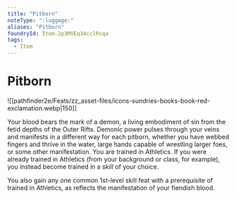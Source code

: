 ```yaml
---
title: "Pitborn"
noteType: ":luggage:"
aliases: "Pitborn"
foundryId: Item.2p3MVEq34cclRsqa
tags:
  - Item
---
```


# Pitborn
![[pathfinder2e/Feats/zz_asset-files/icons-sundries-books-book-red-exclamation.webp|150]]

Your blood bears the mark of a demon, a living embodiment of sin from the fetid depths of the Outer Rifts. Demonic power pulses through your veins and manifests in a different way for each pitborn, whether you have webbed fingers and thrive in the water, large hands capable of wrestling larger foes, or some other manifestation. You are trained in Athletics. If you were already trained in Athletics (from your background or class, for example), you instead become trained in a skill of your choice.

You also gain any one common 1st-level skill feat with a prerequisite of trained in Athletics, as reflects the manifestation of your fiendish blood.
